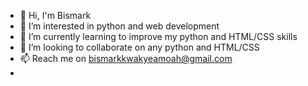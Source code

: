 - 👋 Hi, I'm Bismark
- 👀 I’m interested in python and web development
- 🌱 I’m currently learning to improve my python and HTML/CSS skills
- 💞️ I’m looking to collaborate on any python and HTML/CSS
- 📫 Reach me on bismarkkwakyeamoah@gmail.com
- 
<!---
bKwakye/bKwakye is a ✨ special ✨ repository because its `README.md` (this file) appears on your GitHub profile.
You can click the Preview link to take a look at your changes.
--->
